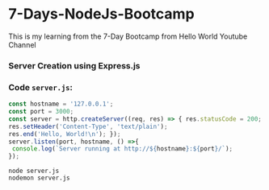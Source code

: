 # 7-Days-NodeJs-Bootcamp
This is my learning from the 7-Day Bootcamp from Hello World Youtube Channel

### Server Creation using Express.js

### Code **`server.js`**: 
```javascript const http = require('http'); 
const hostname = '127.0.0.1';
const port = 3000;
const server = http.createServer((req, res) => { res.statusCode = 200;
res.setHeader('Content-Type', 'text/plain');
res.end('Hello, World!\n'); });
server.listen(port, hostname, () =>{
 console.log(`Server running at http://${hostname}:${port}/`);
});
```

```
node server.js
nodemon server.js
```
